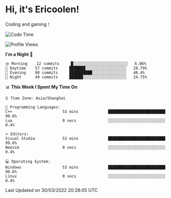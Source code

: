 # Hi, it's Ericoolen!
Coding and gaming！

<!--START_SECTION:waka-->
![Code Time](http://img.shields.io/badge/Code%20Time-191%20hrs%203%20mins-blue)

![Profile Views](http://img.shields.io/badge/Profile%20Views-4-blue)

**I'm a Night 🦉** 

```text
🌞 Morning    12 commits     █░░░░░░░░░░░░░░░░░░░░░░░░   6.06% 
🌆 Daytime    57 commits     ███████░░░░░░░░░░░░░░░░░░   28.79% 
🌃 Evening    80 commits     ██████████░░░░░░░░░░░░░░░   40.4% 
🌙 Night      49 commits     ██████░░░░░░░░░░░░░░░░░░░   24.75%

```


📊 **This Week I Spent My Time On** 

```text
⌚︎ Time Zone: Asia/Shanghai

💬 Programming Languages: 
C++                      53 mins             █████████████████████████   99.6% 
Lua                      0 secs              ░░░░░░░░░░░░░░░░░░░░░░░░░   0.4%

🔥 Editors: 
Visual Studio            53 mins             █████████████████████████   99.6% 
Neovim                   0 secs              ░░░░░░░░░░░░░░░░░░░░░░░░░   0.4%

💻 Operating System: 
Windows                  53 mins             █████████████████████████   99.6% 
Linux                    0 secs              ░░░░░░░░░░░░░░░░░░░░░░░░░   0.4%

```


 Last Updated on 30/03/2022 20:28:05 UTC
<!--END_SECTION:waka-->

